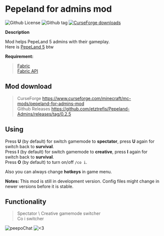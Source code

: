 # Pepeland for admins mod
![Github License](https://img.shields.io/github/license/etztrefis/pepeland-admins.svg)
![Github tag](https://img.shields.io/github/v/tag/etztrefis/pepeland-admins.svg?sort=semver)
[![CurseForge downloads](http://cf.way2muchnoise.eu/pepeland-for-admins-mod.svg )](https://www.curseforge.com/minecraft/mc-mods/pepeland-for-admins-mod)

**Description**

Mod helps PepeLand 5 admins with their gameplay. <br>
Here is [PepeLand 5](https://pepeland.club/) btw

**Requirement:** 

>[Fabric](https://fabricmc.net/use/) <br>
>[Fabric API](https://www.curseforge.com/minecraft/mc-mods/fabric-api)

## Mod download

>CurseForge https://www.curseforge.com/minecraft/mc-mods/pepeland-for-admins-mod <br>
>Github Releases https://github.com/etztrefis/Pepeland-Admins/releases/tag/0.2.5

## Using

Press **U** (by default) for switch gamemode to **spectator**, press **U** again for switch back to **survival**.<br>
Press **I** (by default) for switch gamemode to **creative**, press **I** again for switch back to **survival**. <br>
Press **O** (by default) to turn on/off `/co i`.

Also you can always change **hotkeys** in game menu.

**Notes:** This mod is still in development version. Config files might change in newer versions before it is stable.

## Functionality

> Spectator \ Creative gamemode switcher<br>
> Co i switcher

![peepoChat](https://cdn.betterttv.net/emote/5e1bd08688e62a5f14dc6316/3x) ![<3](https://static-cdn.jtvnw.net/emoticons/v1/555555584/3.0)
